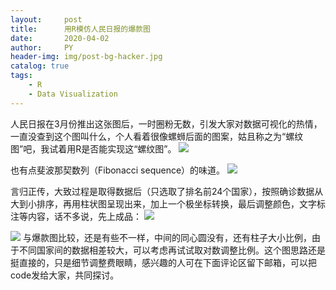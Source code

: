 ```yaml
---
layout:     post
title:      用R模仿人民日报的爆款图
date:       2020-04-02
author:     PY
header-img: img/post-bg-hacker.jpg
catalog: true
tags:
    - R
    - Data Visualization
---
```


人民日报在3月份推出这张图后，一时圈粉无数，引发大家对数据可视化的热情，一直没查到这个图叫什么，个人看着很像螺蛳后面的图案，姑且称之为“螺纹图”吧，我试着用R是否能实现这“螺纹图”。
![](https://i.loli.net/2020/04/03/3GCpMxjSqnk5isZ.jpg)

也有点斐波那契数列（Fibonacci sequence）的味道。
![](https://i.loli.net/2020/04/03/kYidEF9Lhv6pGfx.jpg)

言归正传，大致过程是取得数据后（只选取了排名前24个国家），按照确诊数据从大到小排序，再用柱状图呈现出来，加上一个极坐标转换，最后调整颜色，文字标注等内容，话不多说，先上成品：
![](https://i.loli.net/2020/04/03/hMwSota8WcFB9gH.jpg)

![](https://i.loli.net/2020/04/03/mNqnQgu3CjdZMUE.jpg)
与爆款图比较，还是有些不一样，中间的同心圆没有，还有柱子大小比例，由于不同国家间的数据相差较大，可以考虑再试试取对数调整比例。这个图思路还是挺直接的，只是细节调整费眼睛，感兴趣的人可在下面评论区留下邮箱，可以把code发给大家，共同探讨。
